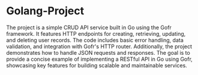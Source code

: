 # Golang-Project
The project is a simple CRUD API service built in Go using the Gofr framework. It features HTTP endpoints for creating, retrieving, updating, and deleting user records. The code includes basic error handling, data validation, and integration with Gofr's HTTP router. Additionally, the project demonstrates how to handle JSON requests and responses. The goal is to provide a concise example of implementing a RESTful API in Go using Gofr, showcasing key features for building scalable and maintainable services.
